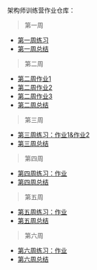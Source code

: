 架构师训练营作业仓库：

> 第一周

- [第一周练习](https://github.com/rooobot/architecture-training/issues/1)
- [第一周总结](https://github.com/rooobot/architecture-training/issues/2)

> 第二周

- [第二周作业1](https://github.com/rooobot/architecture-training/issues/3)
- [第二周作业2](https://github.com/rooobot/architecture-training/issues/4)
- [第二周作业3](https://github.com/rooobot/architecture-training/issues/5)
- [第二周总结](https://github.com/rooobot/architecture-training/issues/6)

> 第三周

- [第三周练习：作业1&作业2](https://github.com/rooobot/architecture-training/issues/7)
- [第三周总结](https://github.com/rooobot/architecture-training/issues/8)


> 第四周

- [第四周练习：作业](https://github.com/rooobot/architecture-training/issues/9)
- [第四周总结](https://github.com/rooobot/architecture-training/issues/10)

> 第五周

- [第五周练习：作业](https://github.com/rooobot/architecture-training/issues/12)
- [第五周总结](https://github.com/rooobot/architecture-training/issues/13)

> 第六周

- [第六周练习：作业](https://github.com/rooobot/architecture-training/issues/14)
- [第六周总结](https://github.com/rooobot/architecture-training/issues/15)
